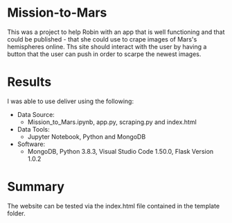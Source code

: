 # Mission-to-Mars
This was a project to help Robin with an app that is well functioning and that could be published - that she could use to crape images of Mars's hemispheres online. Ths site should interact with the user by having a button that the user can push in order to scarpe the newest images. 
# Results
I was able to use deliver using the following:
- Data Source: 
   - Mission_to_Mars.ipynb, app.py, scraping.py and index.html
- Data Tools: 
   - Jupyter Notebook, Python and MongoDB
- Software: 
   - MongoDB, Python 3.8.3, Visual Studio Code 1.50.0, Flask Version 1.0.2

# Summary
The website can be tested via the index.html file contained in the template folder.
